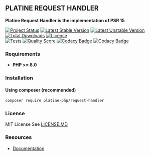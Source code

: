 ## PLATINE REQUEST HANDLER
**Platine Request Handler is the implementation of PSR 15**

[![Project Status](http://opensource.box.com/badges/active.svg)](http://opensource.box.com/badges)
[![Latest Stable Version](https://poser.pugx.org/platine-php/request-handler/v)](https://packagist.org/packages/platine-php/request-handler)
[![Latest Unstable Version](https://poser.pugx.org/platine-php/request-handler/v/unstable)](https://packagist.org/packages/platine-php/request-handler)
[![Total Downloads](https://poser.pugx.org/platine-php/request-handler/downloads)](https://packagist.org/packages/platine-php/request-handler)
[![License](https://poser.pugx.org/platine-php/request-handler/license)](https://packagist.org/packages/platine-php/request-handler)  
![Tests](https://github.com/platine-php/request-handler/actions/workflows/ci.yml/badge.svg)
[![Quality Score](https://img.shields.io/scrutinizer/g/platine-php/request-handler.svg?style=flat-square)](https://scrutinizer-ci.com/g/platine-php/request-handler)
[![Codacy Badge](https://app.codacy.com/project/badge/Grade/1e764f1b86f9434d92136c5b8711fd21)](https://app.codacy.com/gh/platine-php/request-handler/dashboard?utm_source=gh&utm_medium=referral&utm_content=&utm_campaign=Badge_grade)
[![Codacy Badge](https://app.codacy.com/project/badge/Coverage/1e764f1b86f9434d92136c5b8711fd21)](https://app.codacy.com/gh/platine-php/request-handler/dashboard?utm_source=gh&utm_medium=referral&utm_content=&utm_campaign=Badge_coverage)

### Requirements 
- **PHP >= 8.0**

### Installation
#### Using composer (recommended)
```bash
composer require platine-php/request-handler
```

### License
MIT License See [LICENSE.MD](LICENSE.MD)

### Resources
- [Documentation](https://docs.platine-php.com/packages/request-handler)
